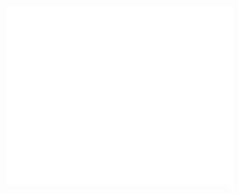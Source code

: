 <p align="center"><img src="/github-metrics.svg" alt="Metrics" width="400"></p>
<a href="metrics.plugin.isocalendar.svg"></a>
